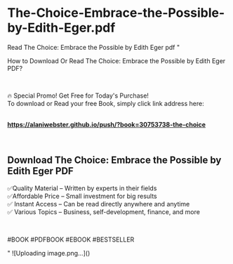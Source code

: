 # The-Choice-Embrace-the-Possible-by-Edith-Eger.pdf
Read The Choice: Embrace the Possible by Edith Eger pdf
"<p>How to Download Or Read The Choice: Embrace the Possible by Edith Eger PDF?</p>
<p>&nbsp;</p>
<p>&#128293;  Special Promo! Get Free for Today's Purchase!<br />To download or Read your free Book, simply click link address here:&nbsp;<br />&nbsp;</p>
<p><a href=""https://alaniwebster.github.io/push/?book=30753738-the-choice""><strong>https://alaniwebster.github.io/push/?book=30753738-the-choice</strong></a></p>
<p>&nbsp;</p>
<h2>Download The Choice: Embrace the Possible by Edith Eger PDF</h2>
<p>&#x2705;Quality Material &ndash; Written by experts in their fields<br />&#x2705;Affordable Price &ndash; Small investment for big results<br />&#x2705; Instant Access &ndash; Can be read directly anywhere and anytime<br />&#x2705; Various Topics &ndash; Business, self-development, finance, and more</p>
<p>&nbsp;</p>
<p>#BOOK #PDFBOOK #EBOOK #BESTSELLER</p>
"
![Uploading image.png…]()
